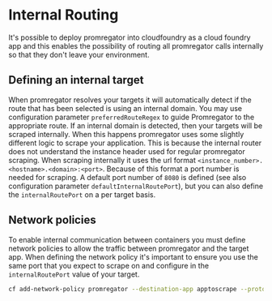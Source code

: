 # Internal Routing

It's possible to deploy promregator into cloudfoundry as a cloud foundry app and this enables the possibility of routing all promregator calls internally so that they don't leave your environment.

## Defining an internal target

When promregator resolves your targets it will automatically detect if the route that has been selected is using an internal domain. You may use configuration parameter `preferredRouteRegex` to guide Promregator to the appropriate route. If an internal domain is detected, then your targets will be scraped internally. When this happens promregator uses some slightly different logic to scrape your application. This is because the internal router does not understand the instance header used for regular promregator scraping. When scraping internally it uses the url format `<instance_number>.<hostname>.<domain>:<port>`. Because of this format a port number is needed for scraping. A default port number of `8080` is defined (see also configuration parameter `defaultInternalRoutePort`), but you can also define the `internalRoutePort` on a per target basis.

## Network policies

To enable internal communication between containers you must define network policies to allow the traffic between promregator and the target app. When defining the network policy it's important to ensure you use the same port that you expect to scrape on and configure in the `internalRoutePort` value of your target.

```sh
cf add-network-policy promregator --destination-app apptoscrape --protocol tcp --port 9090
```
